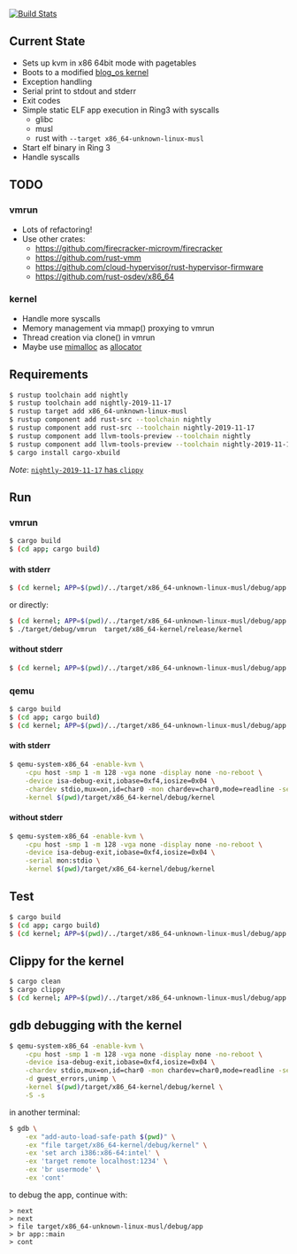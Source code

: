 [![Build Stats](https://github.com/haraldh/enarx_sev_kvm_demo/workflows/Rust/badge.svg)](https://github.com/haraldh/enarx_sev_kvm_demo/actions)

## Current State
* Sets up kvm in x86 64bit mode with pagetables
* Boots to a modified [blog_os kernel](https://os.phil-opp.com/)
* Exception handling
* Serial print to stdout and stderr
* Exit codes
* Simple static ELF app execution in Ring3 with syscalls
  * glibc
  * musl
  * rust with `--target x86_64-unknown-linux-musl`
* Start elf binary in Ring 3
* Handle syscalls

## TODO
### vmrun
* Lots of refactoring!
* Use other crates:
    * https://github.com/firecracker-microvm/firecracker
    * https://github.com/rust-vmm
    * https://github.com/cloud-hypervisor/rust-hypervisor-firmware
    * https://github.com/rust-osdev/x86_64
### kernel    
* Handle more syscalls
* Memory management via mmap() proxying to vmrun
* Thread creation via clone() in vmrun
* Maybe use [mimalloc](https://github.com/microsoft/mimalloc) as [allocator](https://github.com/purpleprotocol/mimalloc_rust) 

## Requirements

```bash
$ rustup toolchain add nightly
$ rustup toolchain add nightly-2019-11-17
$ rustup target add x86_64-unknown-linux-musl
$ rustup component add rust-src --toolchain nightly
$ rustup component add rust-src --toolchain nightly-2019-11-17
$ rustup component add llvm-tools-preview --toolchain nightly
$ rustup component add llvm-tools-preview --toolchain nightly-2019-11-17
$ cargo install cargo-xbuild
```

*Note*: [`nightly-2019-11-17` has `clippy`](https://rust-lang.github.io/rustup-components-history/index.html)

## Run

### vmrun

```bash
$ cargo build
$ (cd app; cargo build)
```

#### with stderr

```bash
$ (cd kernel; APP=$(pwd)/../target/x86_64-unknown-linux-musl/debug/app cargo +nightly xrun )
```

or directly:

```bash
$ (cd kernel; APP=$(pwd)/../target/x86_64-unknown-linux-musl/debug/app cargo +nightly xbuild )
$ ./target/debug/vmrun  target/x86_64-kernel/release/kernel
```

#### without stderr
```bash
$ (cd kernel; APP=$(pwd)/../target/x86_64-unknown-linux-musl/debug/app cargo +nightly xrun ) 2>/dev/null
```

### qemu

```bash
$ cargo build
$ (cd app; cargo build)
$ (cd kernel; APP=$(pwd)/../target/x86_64-unknown-linux-musl/debug/app cargo +nightly xbuild )
```

#### with stderr
```bash
$ qemu-system-x86_64 -enable-kvm \
    -cpu host -smp 1 -m 128 -vga none -display none -no-reboot \
    -device isa-debug-exit,iobase=0xf4,iosize=0x04 \
    -chardev stdio,mux=on,id=char0 -mon chardev=char0,mode=readline -serial chardev:char0 -serial chardev:char0 \
    -kernel $(pwd)/target/x86_64-kernel/debug/kernel
```

#### without stderr
```bash
$ qemu-system-x86_64 -enable-kvm \
    -cpu host -smp 1 -m 128 -vga none -display none -no-reboot \
    -device isa-debug-exit,iobase=0xf4,iosize=0x04 \
    -serial mon:stdio \
    -kernel $(pwd)/target/x86_64-kernel/debug/kernel
```

## Test

```bash
$ cargo build
$ (cd app; cargo build)
$ (cd kernel; APP=$(pwd)/../target/x86_64-unknown-linux-musl/debug/app cargo +nightly xtest )
```

## Clippy for the kernel

```bash
$ cargo clean
$ cargo clippy
$ (cd kernel; APP=$(pwd)/../target/x86_64-unknown-linux-musl/debug/app cargo +nightly-2019-11-17 xclippy )
```

## gdb debugging with the kernel

```bash
$ qemu-system-x86_64 -enable-kvm \
    -cpu host -smp 1 -m 128 -vga none -display none -no-reboot \
    -device isa-debug-exit,iobase=0xf4,iosize=0x04 \
    -chardev stdio,mux=on,id=char0 -mon chardev=char0,mode=readline -serial chardev:char0 -serial chardev:char0 \
    -d guest_errors,unimp \
    -kernel $(pwd)/target/x86_64-kernel/debug/kernel \
    -S -s
```

in another terminal:

```bash
$ gdb \
    -ex "add-auto-load-safe-path $(pwd)" \
    -ex "file target/x86_64-kernel/debug/kernel" \
    -ex 'set arch i386:x86-64:intel' \
    -ex 'target remote localhost:1234' \
    -ex 'br usermode' \
    -ex 'cont'
```

to debug the app, continue with:
```
> next
> next
> file target/x86_64-unknown-linux-musl/debug/app
> br app::main
> cont
```
